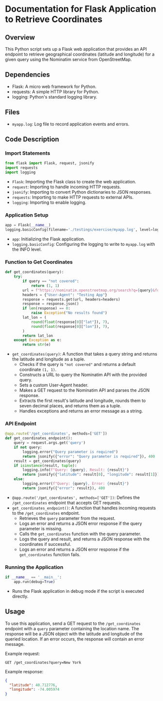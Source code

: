 # Documentation for Flask Application to Retrieve Coordinates

## Overview
This Python script sets up a Flask web application that provides an API endpoint to retrieve geographical coordinates (latitude and longitude) for a given query using the Nominatim service from OpenStreetMap.

## Dependencies
- Flask: A micro web framework for Python.
- requests: A simple HTTP library for Python.
- logging: Python's standard logging library.

## Files
- `myapp.log`: Log file to record application events and errors.

## Code Description

### Import Statements
```python
from flask import Flask, request, jsonify
import requests
import logging
```
- `Flask`: Importing the Flask class to create the web application.
- `request`: Importing to handle incoming HTTP requests.
- `jsonify`: Importing to convert Python dictionaries to JSON responses.
- `requests`: Importing to make HTTP requests to external APIs.
- `logging`: Importing to enable logging.

### Application Setup
```python
app = Flask(__name__)
logging.basicConfig(filename='./testings/exercise/myapp.log', level=logging.INFO)
```
- `app`: Initializing the Flask application.
- `logging.basicConfig`: Configuring the logging to write to `myapp.log` with the INFO level.

### Function to Get Coordinates
```python
def get_coordinates(query):
    try:
        if query == "not covered":
            return (1, 1)
        url = f"https://nominatim.openstreetmap.org/search?q={query}&format=json"
        headers = {"User-Agent": "Testing App"}
        response = requests.get(url, headers=headers)
        response = response.json()
        if len(response) == 0:
            raise Exception("No results found")
        lat_lon = (
            round(float(response[0]["lat"]), 7),
            round(float(response[0]["lon"]), 7),
        )
        return lat_lon
    except Exception as e:
        return str(e)
```
- `get_coordinates(query)`: A function that takes a query string and returns the latitude and longitude as a tuple.
  - Checks if the query is `"not covered"` and returns a default coordinate `(1, 1)`.
  - Constructs a URL to query the Nominatim API with the provided query.
  - Sets a custom User-Agent header.
  - Makes a GET request to the Nominatim API and parses the JSON response.
  - Extracts the first result's latitude and longitude, rounds them to seven decimal places, and returns them as a tuple.
  - Handles exceptions and returns an error message as a string.

### API Endpoint
```python
@app.route('/get_coordinates', methods=['GET'])
def get_coordinates_endpoint():
    query = request.args.get('query')
    if not query:
        logging.error("Query parameter is required")
        return jsonify({"error": "Query parameter is required"}), 400
    result = get_coordinates(query)
    if isinstance(result, tuple):
        logging.info(f"Query: {query}, Result: {result}")
        return jsonify({"latitude": result[0], "longitude": result[1]})
    else:
        logging.error(f"Query: {query}, Error: {result}")
        return jsonify({"error": result}), 400
```
- `@app.route('/get_coordinates', methods=['GET'])`: Defines the `/get_coordinates` endpoint that accepts GET requests.
- `get_coordinates_endpoint()`: A function that handles incoming requests to the `/get_coordinates` endpoint.
  - Retrieves the `query` parameter from the request.
  - Logs an error and returns a JSON error response if the query parameter is missing.
  - Calls the `get_coordinates` function with the query parameter.
  - Logs the query and result, and returns a JSON response with the coordinates if successful.
  - Logs an error and returns a JSON error response if the `get_coordinates` function fails.

### Running the Application
```python
if __name__ == '__main__':
    app.run(debug=True)
```
- Runs the Flask application in debug mode if the script is executed directly.

## Usage
To use this application, send a GET request to the `/get_coordinates` endpoint with a `query` parameter containing the location name. The response will be a JSON object with the latitude and longitude of the queried location. If an error occurs, the response will contain an error message.

Example request:
```
GET /get_coordinates?query=New York
```

Example response:
```json
{
  "latitude": 40.712776,
  "longitude": -74.005974
}
```